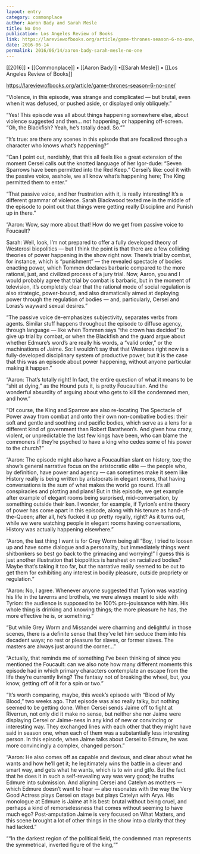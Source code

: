 ```yaml
---
layout: entry
category: commonplace
author: Aaron Bady and Sarah Mesle
title: No One
publication: Los Angeles Review of Books
link: https://lareviewofbooks.org/article/game-thrones-season-6-no-one/
date: 2016-06-14
permalink: 2016/06/14/aaron-bady-sarah-mesle-no-one
---
```


[[2016]] • [[Commonplace]] • [[Aaron Bady]] •[[Sarah Mesle]] • [[Los Angeles Review of Books]]

https://lareviewofbooks.org/article/game-thrones-season-6-no-one/

“Violence, in this episode, was strange and complicated — but brutal, even when it was defused, or pushed aside, or displayed only obliquely.”

“Yes! This episode was all about things happening somewhere else, about violence suggested and then… not happening, or happening off-screen. “Oh, the Blackfish? Yeah, he’s totally dead. So.””

“It’s true: are there any scenes in this episode that are focalized through a character who knows what’s happening?”

“Can I point out, nerdishly, that this all feels like a great extension of the moment Cersei calls out the knotted language of her Igor-dude: “Seven Sparrows have been permitted into the Red Keep.” Cersei’s like: cool it with the passive voice, asshole, we all know what’s happening here; The King permitted them to enter.”

“That passive voice, and her frustration with it, is really interesting! It’s a different grammar of violence. Sarah Blackwood texted me in the middle of the episode to point out that things were getting really Discipline and Punish up in there.”

“Aaron: Wow, say more about that! How do we get from passive voice to Foucault?

Sarah: Well, look, I’m not prepared to offer a fully developed theory of Westerosi biopolitics — but I think the point is that there are a few colliding theories of power happening in the show right now. There’s trial by combat, for instance, which is “punishment” — the revealed spectacle of bodies enacting power, which Tommen declares barbaric compared to the more rational, just, and civilized process of a jury trial. Now, Aaron, you and I would probably agree that trial by combat is barbaric, but in the moment of television, it’s completely clear that the rational mode of social regulation is also strategic, power-bound, and also dramatically aimed at deploying power through the regulation of bodies — and, particularly, Cersei and Loras’s wayward sexual desires.”

“The passive voice de-emphasizes subjectivity, separates verbs from agents. Similar stuff happens throughout the episode to diffuse agency, through language — like when Tommen says “the crown has decided” to give up trial by combat, or when the Blackfish and the guard argue about whether Edmure’s word’s are really his words, a “valid order,” or the machinations of Jaime. So: I wouldn’t say that that Westeros right now is a fully-developed disciplinary system of productive power, but it is the case that this was an episode about power happening, without anyone particular making it happen.”

“Aaron: That’s totally right! In fact, the entire question of what it means to be “shit at dying,” as the Hound puts it, is pretty Foucaultian. And the wonderful absurdity of arguing about who gets to kill the condemned men, and how.”

“Of course, the King and Sparrow are also re-locating The Spectacle of Power away from combat and onto their own non-combative bodies: their soft and gentle and soothing and pacific bodies, which serve as a lens for a different kind of government than Robert Baratheon’s. And given how crazy, violent, or unpredictable the last few kings have been, who can blame the commoners if they’re psyched to have a king who cedes some of his power to the church?”

“Aaron: The episode might also have a Foucaultian slant on history, too; the show’s general narrative focus on the aristocratic elite — the people who, by definition, have power and agency — can sometimes make it seem like History really is being written by aristocrats in elegant rooms, that having conversations is the sum of what makes the world go round. It’s all conspiracies and plotting and plans! But in this episode, we get example after example of elegant rooms being surprised, mid-conversation, by something outside their ken. I wonder, for example, if Tyrion’s entire theory of power has come apart in this episode, along with his tenure as hand-of-the-Queen; after all, he’s fucked it up pretty royally, right? As it turns out, while we were watching people in elegant rooms having conversations, History was actually happening elsewhere.”

“Aaron, the last thing I want is for Grey Worm being all “Boy, I tried to loosen up and have some dialogue and a personality, but immediately things went shitbonkers so best go back to the grimacing and worrying!” I guess this is just another illustration that biopolitics is harshest on racialized bodies? Maybe that’s taking it too far, but the narrative really seemed to be out to get them for exhibiting any interest in bodily pleasure, outside propriety or regulation.”

“Aaron: No, I agree. Whenever anyone suggested that Tyrion was wasting his life in the taverns and brothels, we were always meant to side with Tyrion: the audience is supposed to be 100% pro-jouissance with him. His whole thing is drinking and knowing things; the more pleasure he has, the more effective he is, or something.”

“But while Grey Worm and Missandei were charming and delightful in those scenes, there is a definite sense that they’ve let him seduce them into his decadent ways; no rest or pleasure for slaves, or former slaves. The masters are always just around the corner…”

“Actually, that reminds me of something I’ve been thinking of since you mentioned the Foucault: can we also note how many different moments this episode had in which primary characters contemplate an escape from the life they’re currently living? The fantasy not of breaking the wheel, but, you know, getting off of it for a spin or two.”

“It’s worth comparing, maybe, this week’s episode with “Blood of My Blood,” two weeks ago. That episode was also really talky, but nothing seemed to be getting done. When Cersei sends Jaime off to fight at Riverrun, not only did it make no sense, but neither she nor Jaime were displaying Cersei or Jaime-ness in any kind of new or convincing or interesting way. They exchanged lines with each other that they might have said in season one, when each of them was a substantially less interesting person. In this episode, when Jaime talks about Cersei to Edmure, he was more convincingly a complex, changed person.”

“Aaron: He also comes off as capable and devious, and clear about what he wants and how he’ll get it; he legitimately wins the battle in a clever and smart way, and gets what he wants, which is to win and gtfo. But the fact that he does it in such a self-revealing way was very good; he truths Edmure into submission. And aligning Cersei and Catelyn as mothers — which Edmure doesn’t want to hear — also resonates with the way the Very Good Actress plays Cersei on stage but plays Catelyn with Arya. His monologue at Edmure is Jaime at his best: brutal without being cruel, and perhaps a kind of remorselessness that comes without seeming to have much ego? Post-amputation Jaime is very focused on What Matters, and this scene brought a lot of other things in the show into a clarity that they had lacked.”

““In the darkest region of the political field, the condemned man represents the symmetrical, inverted figure of the king,””
